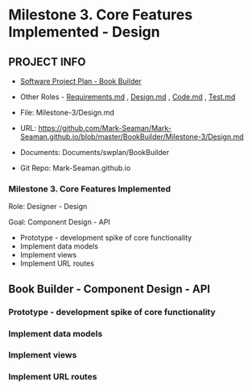 # Milestone 3. Core Features Implemented - Design


## PROJECT INFO

* [Software Project Plan - Book Builder](../Index.md)

* Other Roles - [Requirements.md](Requirements.md)
, [Design.md](Design.md)
, [Code.md](Code.md)
, [Test.md](Test.md)



* File: Milestone-3/Design.md

* URL: https://github.com/Mark-Seaman/Mark-Seaman.github.io/blob/master/BookBuilder/Milestone-3/Design.md

* Documents: Documents/swplan/BookBuilder

* Git Repo: Mark-Seaman.github.io




### Milestone 3. Core Features Implemented



Role: Designer - Design

Goal: Component Design - API

* Prototype - development spike of core functionality
* Implement data models
* Implement views
* Implement URL routes



## Book Builder - Component Design - API



### Prototype - development spike of core functionality


### Implement data models


### Implement views


### Implement URL routes
